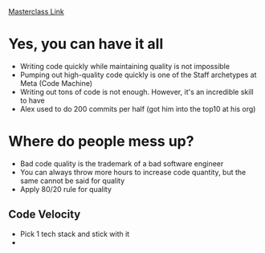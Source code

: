 [Masterclass Link](https://www.jointaro.com/lesson/iYpRj8XfyzCSaTYnce3y/masterclass-how-to-write-better-code-faster-as-a-software-engineer/)

# Yes, you can have it all

- Writing code quickly while maintaining quality is not impossible
- Pumping out high-quality code quickly is one of the Staff archetypes at Meta (Code Machine)
- Writing out tons of code is not enough. However, it's an incredible skill to have
- Alex used to do 200 commits per half (got him into the top10 at his org)

# Where do people mess up?

- Bad code quality is the trademark of a bad software engineer
- You can always throw more hours to increase code quantity, but the same cannot be said for quality
- Apply 80/20 rule for quality

## Code Velocity
- Pick 1 tech stack and stick with it
- 